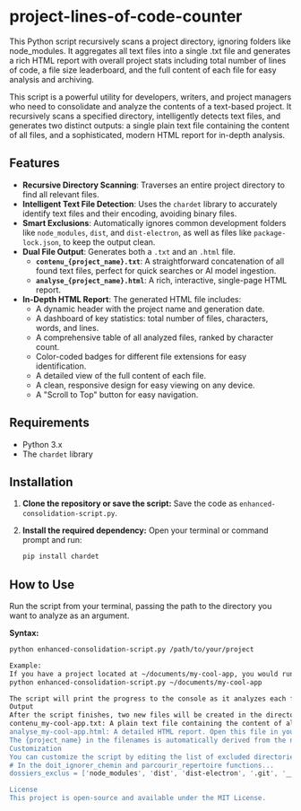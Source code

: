 # project-lines-of-code-counter
This Python script recursively scans a project directory, ignoring folders like node_modules. It aggregates all text files into a single .txt file and generates a rich HTML report with overall project stats including total number of lines of code, a file size leaderboard, and the full content of each file for easy analysis and archiving.

This script is a powerful utility for developers, writers, and project managers who need to consolidate and analyze the contents of a text-based project. It recursively scans a specified directory, intelligently detects text files, and generates two distinct outputs: a single plain text file containing the content of all files, and a sophisticated, modern HTML report for in-depth analysis.

## Features

-   **Recursive Directory Scanning**: Traverses an entire project directory to find all relevant files.
-   **Intelligent Text File Detection**: Uses the `chardet` library to accurately identify text files and their encoding, avoiding binary files.
-   **Smart Exclusions**: Automatically ignores common development folders like `node_modules`, `dist`, and `dist-electron`, as well as files like `package-lock.json`, to keep the output clean.
-   **Dual File Output**: Generates both a `.txt` and an `.html` file.
    -   **`contenu_{project_name}.txt`**: A straightforward concatenation of all found text files, perfect for quick searches or AI model ingestion.
    -   **`analyse_{project_name}.html`**: A rich, interactive, single-page HTML report.
-   **In-Depth HTML Report**: The generated HTML file includes:
    -   A dynamic header with the project name and generation date.
    -   A dashboard of key statistics: total number of files, characters, words, and lines.
    -   A comprehensive table of all analyzed files, ranked by character count.
    -   Color-coded badges for different file extensions for easy identification.
    -   A detailed view of the full content of each file.
    -   A clean, responsive design for easy viewing on any device.
    -   A "Scroll to Top" button for easy navigation.

## Requirements

-   Python 3.x
-   The `chardet` library

## Installation

1.  **Clone the repository or save the script:**
    Save the code as `enhanced-consolidation-script.py`.

2.  **Install the required dependency:**
    Open your terminal or command prompt and run:
    ```sh
    pip install chardet
    ```

## How to Use

Run the script from your terminal, passing the path to the directory you want to analyze as an argument.

**Syntax:**
```sh
python enhanced-consolidation-script.py /path/to/your/project

Example:
If you have a project located at ~/documents/my-cool-app, you would run:
python enhanced-consolidation-script.py ~/documents/my-cool-app

The script will print the progress to the console as it analyzes each file.
Output
After the script finishes, two new files will be created in the directory where you ran the script:
contenu_my-cool-app.txt: A plain text file containing the content of all your project's text files, separated by headers.
analyse_my-cool-app.html: A detailed HTML report. Open this file in your web browser to view the project analysis.
The {project_name} in the filenames is automatically derived from the name of the directory you provided.
Customization
You can customize the script by editing the list of excluded directories or files. Open the .py file and modify the dossiers_exclus list within the doit_ignorer_chemin and parcourir_repertoire functions to add or remove paths to ignore.
# In the doit_ignorer_chemin and parcourir_repertoire functions...
dossiers_exclus = ['node_modules', 'dist', 'dist-electron', '.git', '__pycache__'] # Add your folders here

License
This project is open-source and available under the MIT License.
